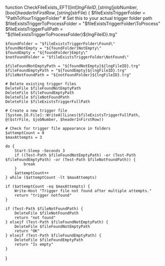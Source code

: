 function CheckFileExists_EFT([int]$lngFileID, [string]$jobNumber, [bool]$headerInFirstRow, [string]$strFile) {
    $fileExistsTriggerFolder = "PathToYourTriggerFolder"  # Set this to your actual trigger folder path
    $fileExistsTriggerToProcessFolder = "$fileExistsTriggerFolder\ToProcess\"
    $fileExistsTriggerFullPath = "${fileExistsTriggerToProcessFolder}${lngFileID}.trg"
    
    $foundFolder = "$fileExistsTriggerFolder\Found\"
    $foundNotEmpty = "${foundFolder}NotEmpty\"
    $foundEmpty = "${foundFolder}Empty\"
    $notFoundFolder = "$fileExistsTriggerFolder\NotFound\"
    
    $fileFoundNotEmptyPath = "${foundNotEmpty}${lngFileID}.trg"
    $fileFoundEmptyPath = "${foundEmpty}${lngFileID}.trg"
    $fileNotFoundPath = "${notFoundFolder}${lngFileID}.trg"
    
    # Delete existing trigger files
    DeleteFile $fileFoundNotEmptyPath
    DeleteFile $fileFoundEmptyPath
    DeleteFile $fileNotFoundPath
    DeleteFile $fileExistsTriggerFullPath

    # Create a new trigger file
    [System.IO.File]::WriteAllLines($fileExistsTriggerFullPath, @($strFile, $jobNumber, $headerInFirstRow))
    
    # Check for trigger file appearance in folders
    $attemptCount = 0
    $maxAttempts = 3
    
    do {
        Start-Sleep -Seconds 3
        if ((Test-Path $fileFoundNotEmptyPath) -or (Test-Path $fileFoundEmptyPath) -or (Test-Path $fileNotFoundPath)) {
            break
        }
        $attemptCount++
    } while ($attemptCount -lt $maxAttempts)

    if ($attemptCount -eq $maxAttempts) {
        Write-Host "Trigger file not found after multiple attempts."
        return "trigger notfound"
    }

    if (Test-Path $fileNotFoundPath) {
        DeleteFile $fileNotFoundPath
        return "not found"
    } elseif (Test-Path $fileFoundNotEmptyPath) {
        DeleteFile $fileFoundNotEmptyPath
        return "OK"
    } elseif (Test-Path $fileFoundEmptyPath) {
        DeleteFile $fileFoundEmptyPath
        return "Is empty"
    }
}
